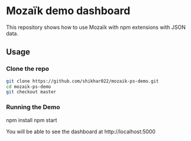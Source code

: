 # Mozaïk demo dashboard
This repository shows how to use Mozaïk with npm extensions with JSON data.

## Usage

### Clone the repo

``` sh
git clone https://github.com/shikhar022/mozaik-ps-demo.git
cd mozaik-ps-demo
git checkout master
```
### Running the Demo
npm install
npm start

You will be able to see the dashboard at http://localhost:5000
